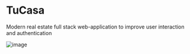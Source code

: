 # TuCasa
Modern real estate full stack web-application to improve user interaction and authentication

![image](https://user-images.githubusercontent.com/87501612/186003415-adfda85a-17eb-4332-b9c1-a59275436ef4.png)

